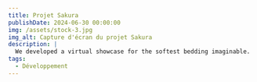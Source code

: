 ```yaml
---
title: Projet Sakura
publishDate: 2024-06-30 00:00:00
img: /assets/stock-3.jpg
img_alt: Capture d'écran du projet Sakura
description: |
  We developed a virtual showcase for the softest bedding imaginable.
tags:
  - Développement
---
```

